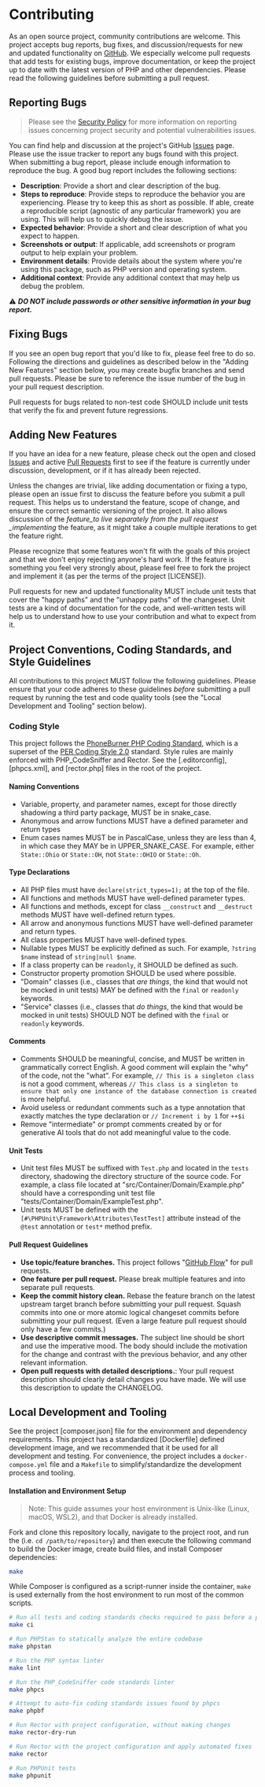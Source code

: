# Contributing

As an open source project, community contributions are welcome. This project accepts bug reports, bug fixes, and
discussion/requests for new and updated functionality on [GitHub]. We especially welcome pull requests that add tests
for existing bugs, improve documentation, or keep the project up to date with the latest version of PHP and other
dependencies. Please read the following guidelines before submitting a pull request.

## Reporting Bugs

> Please see the [Security Policy](SECURITY.md) for more information on reporting
> issues concerning project security and potential vulnerabilities issues.

You can find help and discussion at the project's GitHub [Issues] page.
Please use the issue tracker to report any bugs found with this project. When
submitting a bug report, please include enough information to reproduce the
bug. A good bug report includes the following sections:

- **Description**: Provide a short and clear description of the bug.
- **Steps to reproduce**: Provide steps to reproduce the behavior you are experiencing. Please try to
  keep this as short as possible. If able, create a reproducible script (agnostic
  of any particular framework) you are using. This will help us to quickly debug the issue.
- **Expected behavior**: Provide a short and clear description of what you expect to happen.
- **Screenshots or output**: If applicable, add screenshots or program output to help explain your problem.
- **Environment details**: Provide details about the system where you're using this package, such as PHP
  version and operating system.
- **Additional context**: Provide any additional context that may help us debug the problem.

⚠️ _**DO NOT include passwords or other sensitive information in your bug report.**_

## Fixing Bugs

If you see an open bug report that you'd like to fix, please feel free to do so.
Following the directions and guidelines as described below in the "Adding New Features"
section below, you may create bugfix branches and send pull requests. Please be
sure to reference the issue number of the bug in your pull request description.

Pull requests for bugs related to non-test code SHOULD include unit tests that verify the fix and
prevent future regressions.

## Adding New Features

If you have an idea for a new feature, please check out the open and closed
[Issues] and active [Pull Requests] first to see if the feature is currently under
discussion, development, or if it has already been rejected.

Unless the changes are trivial, like adding documentation or fixing a typo, please
open an issue first to discuss the feature before you submit a pull request. This
helps us to understand the feature, scope of change, and ensure the correct
semantic versioning of the project. It also allows discussion of the _feature_to
live separately from the pull request \_implementing_ the feature, as it might take
a couple multiple iterations to get the feature right.

Please recognize that some features won't fit with the goals of this project and
that we don't enjoy rejecting anyone's hard work. If the feature is something you
feel very strongly about, please feel free to fork the project and implement it
(as per the terms of the project [LICENSE]).

Pull requests for new and updated functionality MUST include unit tests that cover
the "happy paths" and the "unhappy paths" of the changeset. Unit tests are
a kind of documentation for the code, and well-written tests will help us to understand
how to use your contribution and what to expect from it.

## Project Conventions, Coding Standards, and Style Guidelines

All contributions to this project MUST follow the following guidelines. Please
ensure that your code adheres to these guidelines _before_ submitting a pull request
by running the test and code quality tools (see the "Local Development and Tooling" section below).

### Coding Style

This project follows the [PhoneBurner PHP Coding Standard], which is a superset of
the [PER Coding Style 2.0][per-cs] standard. Style rules are mainly enforced with
PHP_CodeSniffer and Rector. See the [.editorconfig], [phpcs.xml], and [rector.php] files in the
root of the project.

#### Naming Conventions

- Variable, property, and parameter names, except for those directly shadowing a third party package, MUST be in
  snake_case.
- Anonymous and arrow functions MUST have a defined parameter and return types
- Enum cases names MUST be in PascalCase, unless they are less than 4, in which case they MAY be in UPPER_SNAKE_CASE.
  For example, either `State::Ohio` or `State::OH`, not `State::OHIO` or `State::Oh`.

#### Type Declarations

- All PHP files must have `declare(strict_types=1);` at the top of the file.
- All functions and methods MUST have well-defined parameter types.
- All functions and methods, except for class `__construct` and `__destruct` methods MUST have well-defined return
  types.
- All arrow and anonymous functions MUST have well-defined parameter and return types.
- All class properties MUST have well-defined types.
- Nullable types MUST be explicitly defined as such. For example, `?string $name` instead of `string|null $name`.
- If a class property can be `readonly`, it SHOULD be defined as such.
- Constructor property promotion SHOULD be used where possible.
- "Domain" classes (i.e., classes that _are things_, the kind that would not be mocked in unit tests) MAY be defined
  with the `final` or `readonly` keywords.
- "Service" classes (i.e., classes that _do things_, the kind that would be mocked in unit tests) SHOULD NOT be defined
  with the `final` or `readonly` keywords.

#### Comments

- Comments SHOULD be meaningful, concise, and MUST be written in grammatically correct English. A good comment will
  explain the "why" of the code, not the "what". For example, `// This is a singleton class` is not a good comment,
  whereas `// This class is a singleton to ensure that only one instance of the database connection is created` is more
  helpful.
- Avoid useless or redundant comments such as a type annotation that exactly matches the type declaration or
  `// Increment i by 1` for `++$i`
- Remove "intermediate" or prompt comments created by or for generative AI tools that do not add meaningful value to the
  code.

#### Unit Tests

- Unit test files MUST be suffixed with `Test.php` and located in the `tests` directory, shadowing the
  directory structure of the source code. For example, a class file located at
  "src/Container/Domain/Example.php" should have a corresponding unit test file
  "tests/Container/Domain/ExampleTest.php".
- Unit tests MUST be defined with the `[#\PHPUnit\Framework\Attributes\TestTest]`
  attribute instead of the `@test` annotation or `test*` method prefix.

#### Pull Request Guidelines

- **Use topic/feature branches.** This project follows "[GitHub Flow]" for pull requests.
- **One feature per pull request.** Please break multiple features and into separate pull requests.
- **Keep the commit history clean.** Rebase the feature branch on the latest upstream target branch before submitting your pull
  request. Squash commits into one or more atomic logical changeset commits before submitting your pull request. (Even a
  large feature pull request should only have a few commits.)
- **Use descriptive commit messages.** The subject line should be short and use the imperative mood. The body should
  include the motivation for the change and contrast with the previous behavior, and any other relevant information.
- **Open pull requests with detailed descriptions.**: Your pull request description should clearly detail changes you have made. We will
  use this description to update the CHANGELOG.

## Local Development and Tooling

See the project [composer.json] file for the environment and dependency requirements.
This project has a standardized [Dockerfile] defined development image, and we recommended that it be used for all
development and testing. For convenience, the project includes a `docker-compose.yml` file and a `Makefile` to simplify/standardize the
development process and tooling.

#### Installation and Environment Setup

> Note: This guide assumes your host environment is Unix-like (Linux, macOS, WSL2), and that Docker is already installed.

Fork and clone this repository locally, navigate to the project root, and run the
(i.e. `cd /path/to/repository`) and then execute the following command to build
the Docker image, create build files, and install Composer dependencies:

```bash
make
```

While Composer is configured as a script-runner inside the container, `make`
is used externally from the host environment to run most of the common scripts.

```bash
# Run all tests and coding standards checks required to pass before a pull request can be accepted
make ci

# Run PHPStan to statically analyze the entire codebase
make phpstan

# Run the PHP syntax linter
make lint

# Run the PHP_CodeSniffer code standards linter
make phpcs

# Attempt to auto-fix coding standards issues found by phpcs
make phpbf

# Run Rector with project configuration, without making changes
make rector-dry-run

# Run Rector with the project configuration and apply automated fixes
make rector

# Run PHPUnit tests
make phpunit
```

<!-- References -->

[GitHub]: https://github.com/phoneburner/salt-lite-framework
[Issues]: https://github.com/phoneburner/salt-lite-framework/issues
[Pull Requests]: https://github.com/phoneburner/salt-lite-framework/pulls
[per-cs]: https://www.php-fig.org/per/coding-style/
[GitHub Flow]: https://guides.github.com/introduction/flow/
[PhoneBurner PHP Coding Standard]: https://github.com/PhoneBurnerOpenSource/php-coding-standard
